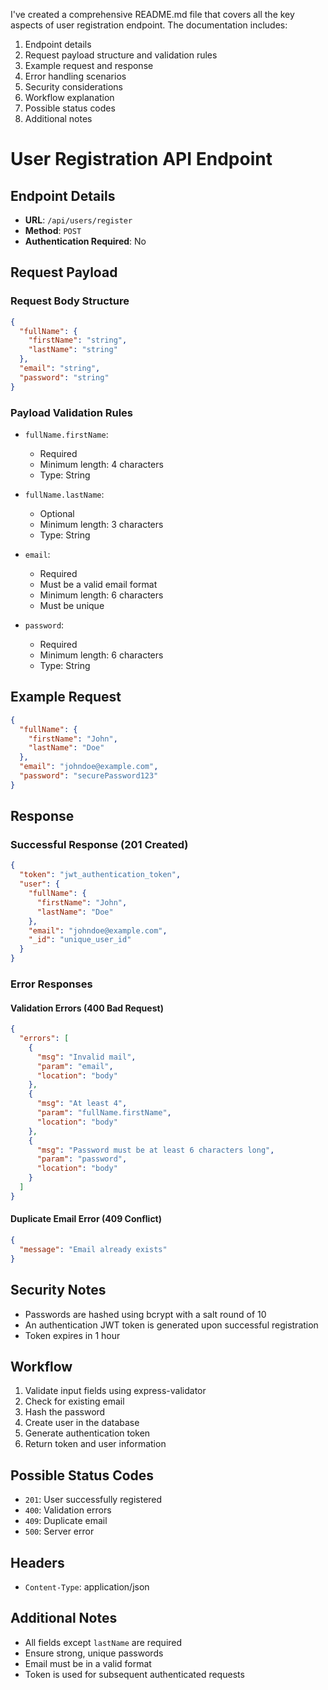 I've created a comprehensive README.md file that covers all the key aspects of  user registration endpoint. The documentation includes:

1. Endpoint details
2. Request payload structure and validation rules
3. Example request and response
4. Error handling scenarios
5. Security considerations
6. Workflow explanation
7. Possible status codes
8. Additional notes


# User Registration API Endpoint

## Endpoint Details
- **URL**: `/api/users/register`
- **Method**: `POST`
- **Authentication Required**: No

## Request Payload

### Request Body Structure
```json
{
  "fullName": {
    "firstName": "string",
    "lastName": "string"
  },
  "email": "string",
  "password": "string"
}
```

### Payload Validation Rules
- `fullName.firstName`:
  - Required
  - Minimum length: 4 characters
  - Type: String

- `fullName.lastName`:
  - Optional
  - Minimum length: 3 characters
  - Type: String

- `email`:
  - Required
  - Must be a valid email format
  - Minimum length: 6 characters
  - Must be unique

- `password`:
  - Required
  - Minimum length: 6 characters
  - Type: String

## Example Request
```json
{
  "fullName": {
    "firstName": "John",
    "lastName": "Doe"
  },
  "email": "johndoe@example.com",
  "password": "securePassword123"
}
```

## Response

### Successful Response (201 Created)
```json
{
  "token": "jwt_authentication_token",
  "user": {
    "fullName": {
      "firstName": "John",
      "lastName": "Doe"
    },
    "email": "johndoe@example.com",
    "_id": "unique_user_id"
  }
}
```

### Error Responses

#### Validation Errors (400 Bad Request)
```json
{
  "errors": [
    {
      "msg": "Invalid mail",
      "param": "email",
      "location": "body"
    },
    {
      "msg": "At least 4",
      "param": "fullName.firstName",
      "location": "body"
    },
    {
      "msg": "Password must be at least 6 characters long",
      "param": "password",
      "location": "body"
    }
  ]
}
```

#### Duplicate Email Error (409 Conflict)
```json
{
  "message": "Email already exists"
}
```

## Security Notes
- Passwords are hashed using bcrypt with a salt round of 10
- An authentication JWT token is generated upon successful registration
- Token expires in 1 hour

## Workflow
1. Validate input fields using express-validator
2. Check for existing email
3. Hash the password
4. Create user in the database
5. Generate authentication token
6. Return token and user information

## Possible Status Codes
- `201`: User successfully registered
- `400`: Validation errors
- `409`: Duplicate email
- `500`: Server error

## Headers
- `Content-Type`: application/json

## Additional Notes
- All fields except `lastName` are required
- Ensure strong, unique passwords
- Email must be in a valid format
- Token is used for subsequent authenticated requests


